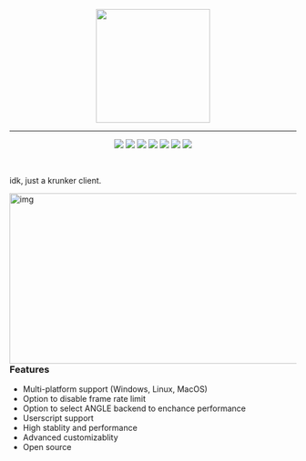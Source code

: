 <p align="center">
  <img width="200" height="200" src="https://i.imgur.com/4304VNm.png">
</p>

---

<p align="center">
  <a href="https://github.com/idkr-client/idkr/releases/latest"><img src="https://img.shields.io/github/release/idkr-client/idkr/all.svg?colorB=97CA00?label=version"></a>
  <a href="https://github.com/idkr-client/idkr/releases"><img src="https://img.shields.io/github/downloads/idkr-client/idkr/total.svg?colorB=97CA00"></a>
  <a href="https://discord.gg/wEZbFFX"><img src="https://img.shields.io/discord/697366856914173994?label=Chat&logoColor=discord"></a>
  <a href="https://github.com/idkr-client/idkr"><img src="https://img.shields.io/github/issues/idkr-client/idkr"></a>
  <a href="https://github.com/idkr-client/idkr/releases/latest/download/idkr-setup-win.exe"><img src="https://img.shields.io/badge/download-windows-brightgreen"></a>
  <a href="https://github.com/idkr-client/idkr/releases/latest/download/idkr-portable-mac.dmg"><img src="https://img.shields.io/badge/download-mac-brightgreen"></a>
  <a href="https://github.com/idkr-client/idkr/releases/latest/download/idkr-portable-linux-x86_64.AppImage"><img src="https://img.shields.io/badge/download-linux-brightgreen"></a>
	
	
</p>

<br>


idk, just a krunker client.



<img src="https://i.imgur.com/0jNkssO.png" alt="img" align="right" width="600px" height="300px"> 

### Features
- Multi-platform support (Windows, Linux, MacOS)
- Option to disable frame rate limit
- Option to select ANGLE backend to enchance performance
- Userscript support
- High stablity and performance
- Advanced customizablity 
- Open source


